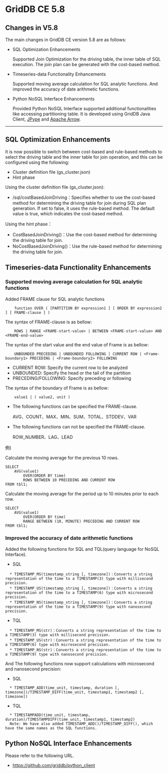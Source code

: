# GridDB CE 5.8

## Changes in V5.8

The main changes in GridDB CE version 5.8 are as follows:

- SQL Optimization Enhancements

    Supported Join Optimization for the driving table, the inner table of SQL execution. The join plan can be generated with the cost-based method.

- Timeseries-data Functionality Enhancements

    Supported moving average calculation for SQL analytic functions. And improved the accuracy of date arithmetic functions.

- Python NoSQL Interface Enhancements

    Provided Python NoSQL Interface supported additional functionalities like accessing partitioning table. It is developed using GridDB Java Client, [JPype](https://github.com/jpype-project/jpype) and [Apache Arrow](https://arrow.apache.org/).

---

## SQL Optimization Enhancements

It is now possible to switch between cost-based and rule-based methods to select the driving table and the inner table for join operation, and this can be configured using the following:
- Cluster definition file (gs_cluster.json)
- Hint phase

Using the cluster definition file (gs_cluster.json):

  * /sql/costBasedJoinDriving：Specifies whether to use the cost-based method for determining the driving table for join during SQL plan generation. If set to false, it uses the rule-based method. The default value is true, which indicates the cost-based method.


Using the hint phase：

  * CostBasedJoinDriving()：Use the cost-based method for determining the driving table for join.
  * NoCostBasedJoinDriving()：Use the rule-based method for determining the driving table for join.

## Timeseries-data Functionality Enhancements

### Supported moving average calculation for SQL analytic functions


Added FRAME clause for SQL analytic functions

``` example
    function OVER ( [PARTITION BY expression1 ] [ ORDER BY expression2 ] [ FRAME-clause ] )
```

The syntax of FRAME-clause is as bellow:

``` example
    ROWS | RANGE <FRAME-start-value> | BETWEEN <FRAME-start-value> AND <FRAME-end-value>
```

The syntax of the start value and the end value of Frame is as bellow:

``` example
    UNBOUNDED PRECEDING | UNBOUNDED FOLLOWING | CURRENT ROW | <Frame-boundary1> PRECEDING | <Frame-boundary2> FOLLOWING 
```

- CURRENT ROW: Specify the current row to be analyzed
- UNBOUNDED: Specify the head or the tail of the partition
- PRECEDING/FOLLOWING: Specify preceding or following

The syntax of the boundary of Frame is as bellow:

``` example
    value1 | ( value2, unit )
```

- The following functions can be specified the FRAME-clause.

    AVG、COUNT、MAX、MIN、SUM、TOTAL、STDDEV、VAR

- The following functions can not be specified the FRAME-clause.

    ROW_NUMBER、LAG、LEAD

例)

Calculate the moving average for the previous 10 rows.

``` example
SELECT
    AVG(value1)
        OVER(ORDER BY time) 
        ROWS BETWEEN 10 PRECEDING AND CURRENT ROW
FROM tbl1;
```

Calculate the moving average for the period up to 10 minutes prior to each row.

``` example
SELECT
    AVG(value1)
        OVER(ORDER BY time)
        RANGE BETWEEN (10, MINUTE) PRECEDING AND CURRENT ROW
FROM tbl1;
```

### Improved the accuracy of date arithmetic functions

Added the following functions for SQL and TQL(query language for NoSQL Interface).

- SQL
``` example
  * TIMESTAMP_MS(timestamp_string [, timezone])：Converts a string representation of the time to a TIMESTAMP(3) type with millisecond precision.
  * TIMESTAMP_US(timestamp_string [, timezone])：Converts a string representation of the time to a TIMESTAMP(6) type with microsecond precision.
  * TIMESTAMP_NS(timestamp_string [, timezone])：Converts a string representation of the time to a TIMESTAMP(9) type with nanosecond precision.
```

- TQL
``` example
  * TIMESTAMP_MS(str)：Converts a string representation of the time to a TIMESTAMP(3) type with millisecond precision.
  * TIMESTAMP_US(str)：Converts a string representation of the time to a TIMESTAMP(6) type with microsecond precision.
  * TIMESTAMP_NS(str)：Converts a string representation of the time to a TIMESTAMP(9) type with nanosecond precision.
```

And The following functions now support calculations with microsecond and nanosecond precision:

- SQL
``` example
  * TIMESTAMP_ADD(time_unit, timestamp, duration [, timezone])/TIMESTAMP_DIFF(time_unit, timestamp1, timestamp2 [, timezone])
```

- TQL
``` example
  * TIMESTAMPADD(time_unit, timestamp, duration)/TIMESTAMPDIFF(time_unit, timestamp1, timestamp2)
  Note: We have also added TIMESTAMP_ADD()/TIMESTAMP_DIFF(), which have the same names as the SQL functions.
```

## Python NoSQL Interface Enhancements

Please refer to the following URL.
- https://github.com/griddb/python_client

